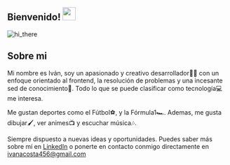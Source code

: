## Bienvenido! <img src="https://c.tenor.com/Wx9IEmZZXSoAAAAi/hi.gif" width="30px">


![hi_there](https://user-images.githubusercontent.com/64761565/165557576-9521b7ee-a570-4d8c-a534-591eff3e8c22.gif)
## Sobre mi


Mi nombre es Iván, soy un apasionado y creativo desarrollador🧑‍💻 con un enfoque orientado al frontend, la resolución de problemas y una incesante sed de conocimiento🧠. Todo lo que se puede clasificar como tecnología💻 me interesa.

Me gustan deportes como el Fútbol⚽, y la Fórmula1🏎️. Ademas, me gusta dibujar🖌, ver animes📺 y escuchar música🎶.

Siempre dispuesto a nuevas ideas y oportunidades. Puedes saber más sobre mí en [LinkedIn](https://www.linkedin.com/in/ivan-acosta-carabajal-085931190/) o ponerte en contacto conmigo directamente en [ivanacosta456@gmail.com](mailto:ivanacosta456@gmail.com)

